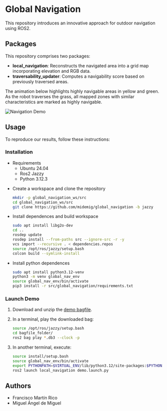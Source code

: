 
# Global Navigation

This repository introduces an innovative approach for outdoor navigation using ROS2.

## Packages

This repository comprises two packages:

- **local_navigation**: Reconstructs the navigated area into a grid map incorporating elevation and RGB data.
- **traversability_updater**: Computes a navigability score based on previously traversed areas.

The animation below highlights highly navigable areas in yellow and green. As the robot traverses the grass, all mapped zones with similar characteristics are marked as highly navigable.

![Navigation Demo](media/navigation_demo.gif)

## Usage

To reproduce our results, follow these instructions:

### Installation

- Requirements
  - Ubuntu 24.04
  - Ros2 Jazzy
  - Python 3.12.3

<!-- - Or use [distrobox](https://github.com/89luca89/distrobox)

    ```sh
    distrobox create --image ghcr.io/sloretz/ros:jazzy-desktop --name jazzy-desktop --home /path_to_container_home
    distrobox enter jazzy-desktop
    ``` -->

- Create a workspace and clone the repository

    ```sh
    mkdir -p global_navigation_ws/src
    cd global_navigation_ws/src
    git clone https://github.com/midemig/global_navigation -b jazzy
    ```

- Install dependences and build workspace

    ```sh
    sudo apt install libg2o-dev
    cd ..
    rosdep update
    rosdep install --from-paths src --ignore-src -r -y
    vcs import --recursive . < dependencies.repos
    source /opt/ros/jazzy/setup.bash
    colcon build --symlink-install 
    ```

- Install python dependences

    ```sh
    sudo apt install python3.12-venv
    python3 -m venv global_nav_env
    source global_nav_env/bin/activate
    pip3 install -r src/global_navigation/requirements.txt
    ```

### Launch Demo

1. Download and unzip the [demo bagfile](https://urjc-my.sharepoint.com/:u:/g/personal/juancarlos_serrano_urjc_es/EQI9T9RNYuFJg6reV-pq-7IBjMEeEo7RxaJCudMs9IyRTg?e=hSNyQB).
2. In a terminal, play the downloaded bag:

    ```sh
    source /opt/ros/jazzy/setup.bash
    cd bagfile_folder/
    ros2 bag play *.db3 --clock -p
    ```

3. In another terminal, execute:

    ```sh
    source install/setup.bash
    source global_nav_env/bin/activate
    export PYTHONPATH=$VIRTUAL_ENV/lib/python3.12/site-packages:$PYTHONPATH
    ros2 launch local_navigation demo.launch.py
    ```


## Authors

- Francisco Martín Rico
- Miguel Ángel de Miguel